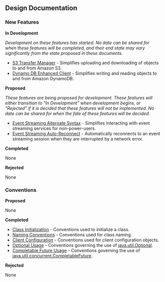 ## Design Documentation

### New Features

**In Development**

*Development on these features has started. No date can be shared for
when these features will be completed, and their end state may vary
significantly from the state proposed in these documents.*

* [S3 Transfer Manager](services/s3/transfermanager/README.md) -
  Simplifies uploading and downloading of objects to and from Amazon S3.
* [Dynamo DB Enhanced Client](services/dynamodb/high-level-library/README.md)
  \- Simplifies writing and reading objects to and from Amazon DynamoDB.

**Proposed**

*These features are being proposed for development. These features will
either transition to "In Development" when development begins, or
"Rejected" if it is decided that these features will not be implemented.
No date can be shared for when the fate of these features will be
decided.*

* [Event Streaming Alternate Syntax](core/event-streaming/alternate-syntax/README.md)
  \- Simplifies interacting with event streaming services for
  non-power-users.
* [Event Streaming Auto-Reconnect](core/event-streaming/reconnect/README.md)
  \- Automatically reconnects to an event streaming session when they are
  interrupted by a network error.

**Completed**

None

**Rejected**

None

### Conventions

**Proposed**

None
 
**Completed**

* [Class Initialization](FavorStaticFactoryMethods.md) - Conventions
  used to initialize a class.
* [Naming Conventions](NamingConventions.md) - Conventions used for
  class naming.
* [Client Configuration](ClientConfiguration.md) - Conventions used for
  client configuration objects. 
* [Optional Usage](UseOfOptional.md) - Conventions governing the use of
  [java.util.Optional](https://docs.oracle.com/javase/8/docs/api/java/util/Optional.html).
* [Completable Future Usage](UseOfCompletableFuture.java) - Conventions
  governing the use of
  [java.util.concurrent.CompletableFuture](https://docs.oracle.com/javase/8/docs/api/java/util/concurrent/CompletableFuture.html).

**Rejected**

None

